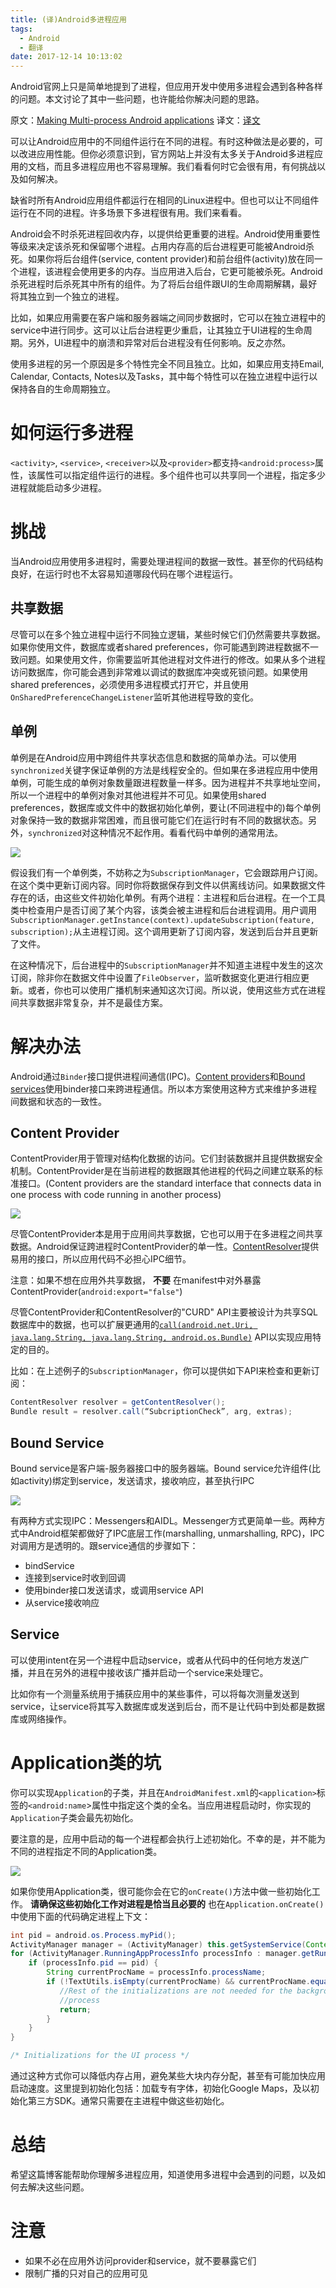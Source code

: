 ```yaml
---
title: (译)Android多进程应用
tags:
  - Android
  - 翻译
date: 2017-12-14 10:13:02
---
```


Android官网上只是简单地提到了进程，但应用开发中使用多进程会遇到各种各样的问题。本文讨论了其中一些问题，也许能给你解决问题的思路。

<!--more-->
原文：[Making Multi-process Android applications](http://engineering.life360.com/engineering/2016/06/10/multi-process-android-apps/)
译文：[译文](#)

可以让Android应用中的不同组件运行在不同的进程。有时这种做法是必要的，可以改进应用性能。但你必须意识到，官方网站上并没有太多关于Android多进程应用的文档，而且多进程应用也不容易理解。我们看看何时它会很有用，有何挑战以及如何解决。

缺省时所有Android应用组件都运行在相同的Linux进程中。但也可以让不同组件运行在不同的进程。许多场景下多进程很有用。我们来看看。

Android会不时杀死进程回收内存，以提供给更重要的进程。Android使用重要性等级来决定该杀死和保留哪个进程。占用内存高的后台进程更可能被Android杀死。如果你将后台组件(service, content provider)和前台组件(activity)放在同一个进程，该进程会使用更多的内存。当应用进入后台，它更可能被杀死。Android杀死进程时后杀死其中所有的组件。为了将后台组件跟UI的生命周期解耦，最好将其独立到一个独立的进程。

比如，如果应用需要在客户端和服务器端之间同步数据时，它可以在独立进程中的service中进行同步。这可以让后台进程更少重启，让其独立于UI进程的生命周期。另外，UI进程中的崩溃和异常对后台进程没有任何影响。反之亦然。

使用多进程的另一个原因是多个特性完全不同且独立。比如，如果应用支持Email, Calendar, Contacts, Notes以及Tasks，其中每个特性可以在独立进程中运行以保持各自的生命周期独立。

# 如何运行多进程
`<activity>`, `<service>`, `<receiver>`以及`<provider>`都支持`<android:process>`属性，该属性可以指定组件运行的进程。多个组件也可以共享同一个进程，指定多少进程就能启动多少进程。

# 挑战
当Android应用使用多进程时，需要处理进程间的数据一致性。甚至你的代码结构良好，在运行时也不太容易知道哪段代码在哪个进程运行。

## 共享数据
尽管可以在多个独立进程中运行不同独立逻辑，某些时候它们仍然需要共享数据。如果你使用文件，数据库或者shared preferences，你可能遇到跨进程数据不一致问题。如果使用文件，你需要监听其他进程对文件进行的修改。如果从多个进程访问数据库，你可能会遇到非常难以调试的数据库冲突或死锁问题。如果使用shared preferences，必须使用多进程模式打开它，并且使用`OnSharedPreferenceChangeListener`监听其他进程导致的变化。

## 单例
单例是在Android应用中跨组件共享状态信息和数据的简单办法。可以使用`synchronized`关键字保证单例的方法是线程安全的。但如果在多进程应用中使用单例，可能生成的单例对象数量跟进程数量一样多。因为进程并不共享地址空间，所以一个进程中的单例对象对其他进程并不可见。如果使用shared preferences，数据库或文件中的数据初始化单例，要让(不同进程中的)每个单例对象保持一致的数据非常困难，而且很可能它们在运行时有不同的数据状态。另外，`synchronized`对这种情况不起作用。看看代码中单例的通常用法。

![](http://engineering.life360.com/images/android-multiproc-singletons.webp)

假设我们有一个单例类，不妨称之为`SubscriptionManager`，它会跟踪用户订阅。在这个类中更新订阅内容。同时你将数据保存到文件以供离线访问。如果数据文件存在的话，由这些文件初始化单例。有两个进程：主进程和后台进程。在一个工具类中检查用户是否订阅了某个内容，该类会被主进程和后台进程调用。用户调用`SubscriptionManager.getInstance(context).updateSubscription(feature, subscription);`从主进程订阅。这个调用更新了订阅内容，发送到后台并且更新了文件。

在这种情况下，后台进程中的`SubscriptionManager`并不知道主进程中发生的这次订阅，除非你在数据文件中设置了`FileObserver`，监听数据变化更进行相应更新。或者，你也可以使用广播机制来通知这次订阅。所以说，使用这些方式在进程间共享数据非常复杂，并不是最佳方案。

# 解决办法
Android通过`Binder`接口提供进程间通信(IPC)。[Content providers](https://developer.android.com/guide/topics/providers/content-providers.html)和[Bound services](https://developer.android.com/guide/components/services.html#CreatingBoundService)使用binder接口来跨进程通信。所以本方案使用这种方式来维护多进程间数据和状态的一致性。

## Content Provider
ContentProvider用于管理对结构化数据的访问。它们封装数据并且提供数据安全机制。ContentProvider是在当前进程的数据跟其他进程的代码之间建立联系的标准接口。(Content providers are the standard interface that connects data in one process with code running in another process)

![](http://engineering.life360.com/images/android-multiproc-content-providers.webp)

尽管ContentProvider本是用于应用间共享数据，它也可以用于在多进程之间共享数据。Android保证跨进程时ContentProvider的单一性。[ContentResolver](https://developer.android.com/reference/android/content/ContentResolver.html)提供易用的接口，所以应用代码不必担心IPC细节。

注意：如果不想在应用外共享数据， **不要** 在manifest中对外暴露ContentProvider(`android:export="false"`)

尽管ContentProvider和ContentResolver的"CURD" API主要被设计为共享SQL数据库中的数据，也可以扩展更通用的[`call(android.net.Uri, java.lang.String, java.lang.String, android.os.Bundle)`](https://developer.android.com/reference/android/content/ContentResolver.html) API以实现应用特定的目的。

比如：在上述例子的`SubscriptionManager`，你可以提供如下API来检查和更新订阅：

```java
ContentResolver resolver = getContentResolver(); 
Bundle result = resolver.call(“SubcriptionCheck”, arg, extras);
```

## Bound Service
Bound service是客户端-服务器接口中的服务器端。Bound service允许组件(比如activity)绑定到service，发送请求，接收响应，甚至执行IPC

![](http://engineering.life360.com/images/android-multiproc-bound-service.webp)

有两种方式实现IPC：Messengers和AIDL。Messenger方式更简单一些。两种方式中Android框架都做好了IPC底层工作(marshalling, unmarshalling, RPC)，IPC对调用方是透明的。跟service通信的步骤如下：

+ bindService
+ 连接到service时收到回调
+ 使用binder接口发送请求，或调用service API
+ 从service接收响应

## Service
可以使用intent在另一个进程中启动service，或者从代码中的任何地方发送广播，并且在另外的进程中接收该广播并启动一个service来处理它。

比如你有一个测量系统用于捕获应用中的某些事件，可以将每次测量发送到service，让service将其写入数据库或发送到后台，而不是让代码中到处都是数据库或网络操作。

# Application类的坑
你可以实现`Application`的子类，并且在`AndroidManifest.xml`的`<application>`标签的`<android:name`>属性中指定这个类的全名。当应用进程启动时，你实现的`Application`子类会最先初始化。

要注意的是，应用中启动的每一个进程都会执行上述初始化。不幸的是，并不能为不同的进程指定不同的Application类。

![](http://engineering.life360.com/images/android-multiproc-application.webp)

如果你使用Application类，很可能你会在它的`onCreate()`方法中做一些初始化工作。 **请确保这些初始化工作对进程是恰当且必要的**  也在`Application.onCreate()`中使用下面的代码确定进程上下文：

```java
int pid = android.os.Process.myPid(); 
ActivityManager manager = (ActivityManager) this.getSystemService(Context.ACTIVITY_SERVICE); 
for (ActivityManager.RunningAppProcessInfo processInfo : manager.getRunningAppProcesses()) { 
    if (processInfo.pid == pid) { 
        String currentProcName = processInfo.processName; 
        if (!TextUtils.isEmpty(currentProcName) && currentProcName.equals(":background")) {
           //Rest of the initializations are not needed for the background
           //process
           return; 
        } 
    } 
}

/* Initializations for the UI process */
```

通过这种方式你可以降低内存占用，避免某些大块内存分配，甚至有可能加快应用启动速度。这里提到初始化包括：加载专有字体，初始化Google Maps，及以初始化第三方SDK。通常只需要在主进程中做这些初始化。

# 总结
希望这篇博客能帮助你理解多进程应用，知道使用多进程中会遇到的问题，以及如何去解决这些问题。

# 注意
+ 如果不必在应用外访问provider和service，就不要暴露它们
+ 限制广播的只对自己的应用可见